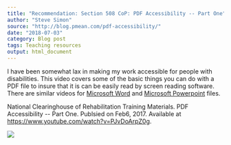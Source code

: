```yaml
---
title: "Recommendation: Section 508 CoP: PDF Accessibility -- Part One"
author: "Steve Simon"
source: "http://blog.pmean.com/pdf-accessibility/"
date: "2018-07-03"
category: Blog post
tags: Teaching resources
output: html_document
---
```


I have been somewhat lax in making my work accessible for people with
disabilities. This video covers some of the basic things you can do with
a PDF file to insure that it is can be easily read by screen reading
software. There are similar videos for [Microsoft
Word](https://www.youtube.com/watch?v=6Enn9gJU_EE) and [Microsoft
Powerpoint](https://www.youtube.com/watch?v=qBhx0EzDP34)
files.

<!---More--->

National Clearinghouse of Rehabilitation Training Materials. PDF
Accessibility -- Part One. Publsied on Feb6, 2017. Available at
<https://www.youtube.com/watch?v=PJvDoArpZ0g>.

![](../../../web/images/pdf-accessibility01.png)




